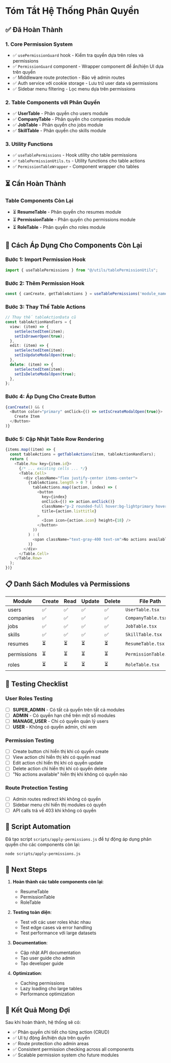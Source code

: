 # Tóm Tắt Hệ Thống Phân Quyền

## ✅ Đã Hoàn Thành

### 1. Core Permission System
- ✅ `usePermissionGuard` hook - Kiểm tra quyền dựa trên roles và permissions
- ✅ `PermissionGuard` component - Wrapper component để ẩn/hiện UI dựa trên quyền
- ✅ Middleware route protection - Bảo vệ admin routes
- ✅ Auth service với cookie storage - Lưu trữ user data và permissions
- ✅ Sidebar menu filtering - Lọc menu dựa trên permissions

### 2. Table Components với Phân Quyền
- ✅ **UserTable** - Phân quyền cho users module
- ✅ **CompanyTable** - Phân quyền cho companies module  
- ✅ **JobTable** - Phân quyền cho jobs module
- ✅ **SkillTable** - Phân quyền cho skills module

### 3. Utility Functions
- ✅ `useTablePermissions` - Hook utility cho table permissions
- ✅ `tablePermissionUtils.ts` - Utility functions cho table actions
- ✅ `PermissionTableWrapper` - Component wrapper cho tables

## ⏳ Cần Hoàn Thành

### Table Components Còn Lại
- ⏳ **ResumeTable** - Phân quyền cho resumes module
- ⏳ **PermissionTable** - Phân quyền cho permissions module
- ⏳ **RoleTable** - Phân quyền cho roles module

## 🔧 Cách Áp Dụng Cho Components Còn Lại

### Bước 1: Import Permission Hook
```typescript
import { useTablePermissions } from "@/utils/tablePermissionUtils";
```

### Bước 2: Thêm Permission Hook
```typescript
const { canCreate, getTableActions } = useTablePermissions('module_name');
```

### Bước 3: Thay Thế Table Actions
```typescript
// Thay thế tableActionData cũ
const tableActionHandlers = {
  view: (item) => {
    setSelectedItem(item);
    setIsDrawerOpen(true);
  },
  edit: (item) => {
    setSelectedItem(item);
    setIsUpdateModalOpen(true);
  },
  delete: (item) => {
    setSelectedItem(item);
    setIsDeleteModalOpen(true);
  },
};
```

### Bước 4: Áp Dụng Cho Create Button
```typescript
{canCreate() && (
  <Button color="primary" onClick={() => setIsCreateModalOpen(true)}>
    Create Item
  </Button>
)}
```

### Bước 5: Cập Nhật Table Row Rendering
```typescript
{items.map((item) => {
  const tableActions = getTableActions(item, tableActionHandlers);
  return (
    <Table.Row key={item.id}>
      {/* ... existing cells ... */}
      <Table.Cell>
        <div className="flex justify-center items-center">
          {tableActions.length > 0 ? (
            tableActions.map((action, index) => (
              <button
                key={index}
                onClick={() => action.onClick()}
                className="p-2 rounded-full hover:bg-lightprimary hover:text-primary transition-colors"
                title={action.listtitle}
              >
                <Icon icon={action.icon} height={18} />
              </button>
            ))
          ) : (
            <span className="text-gray-400 text-sm">No actions available</span>
          )}
        </div>
      </Table.Cell>
    </Table.Row>
  );
})}
```

## 📋 Danh Sách Modules và Permissions

| Module | Create | Read | Update | Delete | File Path |
|--------|--------|------|--------|--------|-----------|
| users | ✅ | ✅ | ✅ | ✅ | `UserTable.tsx` |
| companies | ✅ | ✅ | ✅ | ✅ | `CompanyTable.tsx` |
| jobs | ✅ | ✅ | ✅ | ✅ | `JobTable.tsx` |
| skills | ✅ | ✅ | ✅ | ✅ | `SkillTable.tsx` |
| resumes | ⏳ | ⏳ | ⏳ | ⏳ | `ResumeTable.tsx` |
| permissions | ⏳ | ⏳ | ⏳ | ⏳ | `PermissionTable.tsx` |
| roles | ⏳ | ⏳ | ⏳ | ⏳ | `RoleTable.tsx` |

## 🧪 Testing Checklist

### User Roles Testing
- [ ] **SUPER_ADMIN** - Có tất cả quyền trên tất cả modules
- [ ] **ADMIN** - Có quyền hạn chế trên một số modules
- [ ] **MANAGE_USER** - Chỉ có quyền quản lý users
- [ ] **USER** - Không có quyền admin, chỉ xem

### Permission Testing
- [ ] Create button chỉ hiển thị khi có quyền create
- [ ] View action chỉ hiển thị khi có quyền read
- [ ] Edit action chỉ hiển thị khi có quyền update
- [ ] Delete action chỉ hiển thị khi có quyền delete
- [ ] "No actions available" hiển thị khi không có quyền nào

### Route Protection Testing
- [ ] Admin routes redirect khi không có quyền
- [ ] Sidebar menu chỉ hiển thị modules có quyền
- [ ] API calls trả về 403 khi không có quyền

## 🚀 Script Automation

Đã tạo script `scripts/apply-permissions.js` để tự động áp dụng phân quyền cho các components còn lại:

```bash
node scripts/apply-permissions.js
```

## 📝 Next Steps

1. **Hoàn thành các table components còn lại**:
   - ResumeTable
   - PermissionTable  
   - RoleTable

2. **Testing toàn diện**:
   - Test với các user roles khác nhau
   - Test edge cases và error handling
   - Test performance với large datasets

3. **Documentation**:
   - Cập nhật API documentation
   - Tạo user guide cho admin
   - Tạo developer guide

4. **Optimization**:
   - Caching permissions
   - Lazy loading cho large tables
   - Performance optimization

## 🎯 Kết Quả Mong Đợi

Sau khi hoàn thành, hệ thống sẽ có:
- ✅ Phân quyền chi tiết cho từng action (CRUD)
- ✅ UI tự động ẩn/hiện dựa trên quyền
- ✅ Route protection cho admin areas
- ✅ Consistent permission checking across all components
- ✅ Scalable permission system cho future modules 